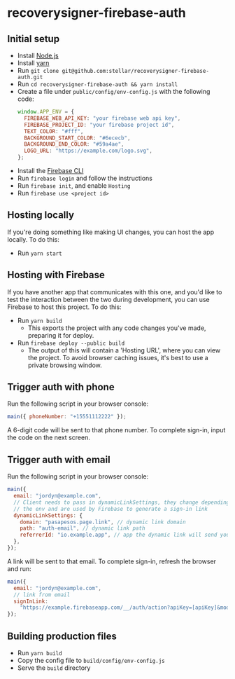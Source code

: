 # recoverysigner-firebase-auth

## Initial setup

- Install [Node.js](https://nodejs.org)
- Install [yarn](https://classic.yarnpkg.com/en/docs/install)
- Run `git clone git@github.com:stellar/recoverysigner-firebase-auth.git`
- Run `cd recoverysigner-firebase-auth && yarn install`
- Create a file under `public/config/env-config.js` with the following code:
  ```js
  window.APP_ENV = {
    FIREBASE_WEB_API_KEY: "your firebase web api key",
    FIREBASE_PROJECT_ID: "your firebase project id",
    TEXT_COLOR: "#fff",
    BACKGROUND_START_COLOR: "#6ececb",
    BACKGROUND_END_COLOR: "#59a4ae",
    LOGO_URL: "https://example.com/logo.svg",
  };
  ```
- Install the [Firebase CLI](https://firebase.google.com/docs/cli)
- Run `firebase login` and follow the instructions
- Run `firebase init`, and enable `Hosting`
- Run `firebase use <project id>`

## Hosting locally

If you're doing something like making UI changes, you can host the app locally.
To do this:

- Run `yarn start`

## Hosting with Firebase

If you have another app that communicates with this one, and you'd like to test
the interaction between the two during development, you can use Firebase to host
this project. To do this:

- Run `yarn build`
  - This exports the project with any code changes you've made, preparing it for
    deploy.
- Run `firebase deploy --public build`
  - The output of this will contain a 'Hosting URL', where you can view the
    project. To avoid browser caching issues, it's best to use a private
    browsing window.

## Trigger auth with phone

Run the following script in your browser console:

```js
main({ phoneNumber: "+15551112222" });
```

A 6-digit code will be sent to that phone number. To complete sign-in, input the
code on the next screen.

## Trigger auth with email

Run the following script in your browser console:

```js
main({
  email: "jordyn@example.com",
  // Client needs to pass in dynamicLinkSettings, they change depending on
  // the env and are used by Firebase to generate a sign-in link
  dynamicLinkSettings: {
    domain: "pasapesos.page.link", // dynamic link domain
    path: "auth-email", // dynamic link path
    referrerId: "io.example.app", // app the dynamic link will send you to
  },
});
```

A link will be sent to that email. To complete sign-in, refresh the browser and
run:

```js
main({
  email: "jordyn@example.com",
  // link from email
  signInLink:
    "https://example.firebaseapp.com/__/auth/action?apiKey=[apiKey]&mode=signIn&oobCode=[oobCode]&continueUrl=https://sunship.page.link/email-auth&lang=en",
});
```

## Building production files

- Run `yarn build`
- Copy the config file to `build/config/env-config.js`
- Serve the `build` directory

